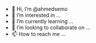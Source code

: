 - 👋 Hi, I’m @ahmedsemo
- 👀 I’m interested in ...
- 🌱 I’m currently learning ...
- 💞️ I’m looking to collaborate on ...
- 📫 How to reach me ...

<!---
ahmedsemo/ahmedsemo is a ✨ special ✨ repository because its `README.md` (this file) appears on your GitHub profile.
You can click the Preview link to take a look at your changes.
--->
